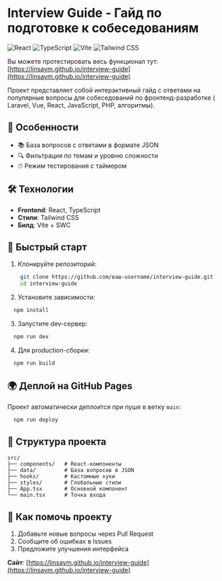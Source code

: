 # Interview Guide - Гайд по подготовке к собеседованиям

![React](https://img.shields.io/badge/React-20232A?style=for-the-badge&logo=react&logoColor=61DAFB)
![TypeScript](https://img.shields.io/badge/TypeScript-007ACC?style=for-the-badge&logo=typescript&logoColor=white)
![Vite](https://img.shields.io/badge/Vite-B73BFE?style=for-the-badge&logo=vite&logoColor=FFD62E)
![Tailwind CSS](https://img.shields.io/badge/Tailwind_CSS-38B2AC?style=for-the-badge&logo=tailwind-css&logoColor=white)

Вы можете протестировать весь функционал
тут: [https://linsaym.github.io/interview-guide](https://linsaym.github.io/interview-guide)

Проект представляет собой интерактивный гайд с ответами на популярные вопросы для собеседований по фронтенд-разработке (
Laravel, Vue, React, JavaScript, PHP, алгоритмы).

## 🌟 Особенности

- 📚 База вопросов с ответами в формате JSON
- 🔍 Фильтрация по темам и уровню сложности
- ⏱ Режим тестирования с таймером

## 🛠 Технологии

- **Frontend**: React, TypeScript
- **Стили**: Tailwind CSS
- **Билд**: Vite + SWC

## 🚀 Быстрый старт

1. Клонируйте репозиторий:

```bash
    git clone https://github.com/ваш-username/interview-guide.git
    cd interview-guide
```

2. Установите зависимости:

```bash
  npm install
```

3. Запустите dev-сервер:

```bash
  npm run dev
```

4. Для production-сборки:

```bash
  npm run build
```

## 🌍 Деплой на GitHub Pages

Проект автоматически деплоится при пуше в ветку `main`:

```bash
  npm run deploy
```

## 📂 Структура проекта

```
src/
├── components/   # React-компоненты
├── data/         # База вопросов в JSON
├── hooks/        # Кастомные хуки
├── styles/       # Глобальные стили
├── App.tsx       # Основной компонент
└── main.tsx      # Точка входа
```

## 🤝 Как помочь проекту

1. Добавьте новые вопросы через Pull Request
2. Сообщите об ошибках в Issues
3. Предложите улучшения интерфейса

**Сайт**: [https://linsaym.github.io/interview-guide](https://linsaym.github.io/interview-guide)
